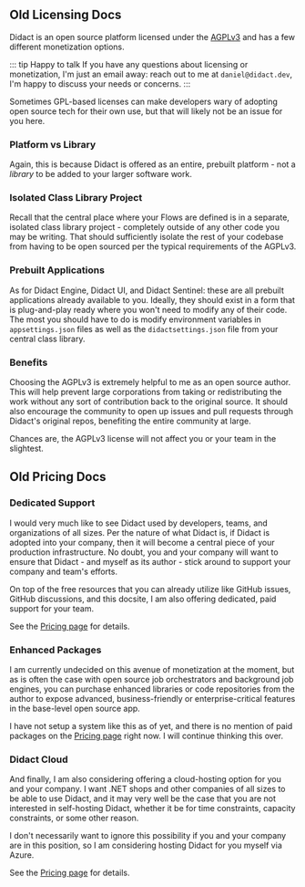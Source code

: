 ## Old Licensing Docs

Didact is an open source platform licensed under the [AGPLv3](https://choosealicense.com/licenses/agpl-3.0/) and has a few different monetization options.

::: tip Happy to talk
If you have any questions about licensing or monetization, I'm just an email away: reach out to me at `daniel@didact.dev`, I'm happy to discuss your needs or concerns.
:::

Sometimes GPL-based licenses can make developers wary of adopting open source tech for their own use, but that will likely not be an issue for you here.

### Platform vs Library

Again, this is because Didact is offered as an entire, prebuilt platform - not a *library* to be added to your larger software work.

### Isolated Class Library Project

Recall that the central place where your Flows are defined is in a separate, isolated class library project - completely outside of any other code you may be writing. That should sufficiently isolate the rest of your codebase from having to be open sourced per the typical requirements of the AGPLv3.

### Prebuilt Applications

As for Didact Engine, Didact UI, and Didact Sentinel: these are all prebuilt applications already available to you. Ideally, they should exist in a form that is plug-and-play ready where you won't need to modify any of their code. The most you should have to do is modify environment variables in `appsettings.json` files as well as the `didactsettings.json` file from your central class library.

### Benefits

Choosing the AGPLv3 is extremely helpful to me as an open source author. This will help prevent large corporations from taking or redistributing the work without any sort of contribution back to the original source. It should also encourage the community to open up issues and pull requests through Didact's original repos, benefiting the entire community at large.

Chances are, the AGPLv3 license will not affect you or your team in the slightest.

## Old Pricing Docs

### Dedicated Support

I would very much like to see Didact used by developers, teams, and organizations of all sizes. Per the nature of what Didact is, if Didact is adopted into your company, then it will become a central piece of your production infrastructure. No doubt, you and your company will want to ensure that Didact - and myself as its author - stick around to support your company and team's efforts.

On top of the free resources that you can already utilize like GitHub issues, GitHub discussions, and this docsite, I am also offering dedicated, paid support for your team.

See the [Pricing page](https://www.didact.dev/pricing) for details.

### Enhanced Packages

I am currently undecided on this avenue of monetization at the moment, but as is often the case with open source job orchestrators and background job engines, you can purchase enhanced libraries or code repositories from the author to expose advanced, business-friendly or enterprise-critical features in the base-level open source app.

I have not setup a system like this as of yet, and there is no mention of paid packages on the [Pricing page](https://www.didact.dev/pricing) right now. I will continue thinking this over.

### Didact Cloud

And finally, I am also considering offering a cloud-hosting option for you and your company. I want .NET shops and other companies of all sizes to be able to use Didact, and it may very well be the case that you are not interested in self-hosting Didact, whether it be for time constraints, capacity constraints, or some other reason.

I don't necessarily want to ignore this possibility if you and your company are in this position, so I am considering hosting Didact for you myself via Azure.

See the [Pricing page](https://www.didact.dev/pricing) for details.